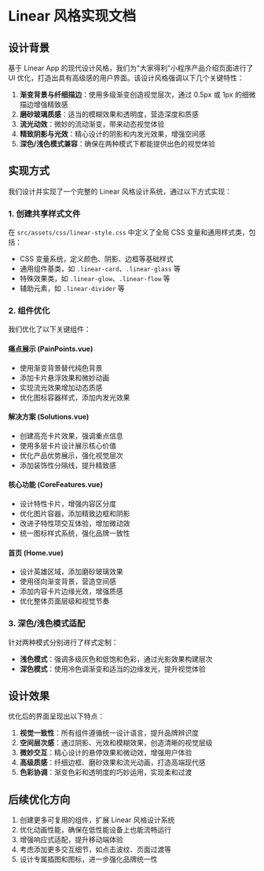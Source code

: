 # Linear 风格实现文档

## 设计背景

基于 Linear App 的现代设计风格，我们为"大家得利"小程序产品介绍页面进行了 UI 优化，打造出具有高级感的用户界面。该设计风格强调以下几个关键特性：

1. **渐变背景与纤细描边**：使用多级渐变创造视觉层次，通过 0.5px 或 1px 的细微描边增强精致感
2. **磨砂玻璃质感**：适当的模糊效果和透明度，营造深度和质感
3. **流光动效**：微妙的流动渐变，带来动态视觉体验
4. **精致阴影与光效**：精心设计的阴影和内发光效果，增强空间感
5. **深色/浅色模式兼容**：确保在两种模式下都能提供出色的视觉体验

## 实现方式

我们设计并实现了一个完整的 Linear 风格设计系统，通过以下方式实现：

### 1. 创建共享样式文件

在 `src/assets/css/linear-style.css` 中定义了全局 CSS 变量和通用样式类，包括：

- CSS 变量系统，定义颜色、阴影、边框等基础样式
- 通用组件基类，如 `.linear-card`、`.linear-glass` 等
- 特殊效果类，如 `.linear-glow`、`.linear-flow` 等
- 辅助元素，如 `.linear-divider` 等

### 2. 组件优化

我们优化了以下关键组件：

#### 痛点展示 (PainPoints.vue)
- 使用渐变背景替代纯色背景
- 添加卡片悬浮效果和微妙动画
- 实现流光效果增加动态质感
- 优化图标容器样式，添加内发光效果

#### 解决方案 (Solutions.vue)
- 创建高亮卡片效果，强调重点信息
- 使用多层卡片设计展示核心价值
- 优化产品优势展示，强化视觉层次
- 添加装饰性分隔线，提升精致感

#### 核心功能 (CoreFeatures.vue)
- 设计特性卡片，增强内容区分度
- 优化图片容器，添加精致边框和阴影
- 改进子特性项交互体验，增加微动效
- 统一图标样式系统，强化品牌一致性

#### 首页 (Home.vue)
- 设计英雄区域，添加磨砂玻璃效果
- 使用径向渐变背景，营造空间感
- 添加内容卡片边缘光效，增强质感
- 优化整体页面层级和视觉节奏

### 3. 深色/浅色模式适配

针对两种模式分别进行了样式定制：

- **浅色模式**：强调多级灰色和低饱和色彩，通过光影效果构建层次
- **深色模式**：使用冷色调渐变和适当的边缘发光，提升视觉体验

## 设计效果

优化后的界面呈现出以下特点：

1. **视觉一致性**：所有组件遵循统一设计语言，提升品牌辨识度
2. **空间层次感**：通过阴影、光效和模糊效果，创造清晰的视觉层级
3. **微妙交互**：精心设计的悬停效果和微动效，增强用户体验
4. **高级质感**：纤细边框、磨砂效果和流光动画，打造高端现代感
5. **色彩协调**：渐变色彩和透明度的巧妙运用，实现柔和过渡

## 后续优化方向

1. 创建更多可复用的组件，扩展 Linear 风格设计系统
2. 优化动画性能，确保在低性能设备上也能流畅运行
3. 增强响应式适配，提升移动端体验
4. 考虑添加更多交互细节，如点击波纹、页面过渡等
5. 设计专属插图和图标，进一步强化品牌统一性 